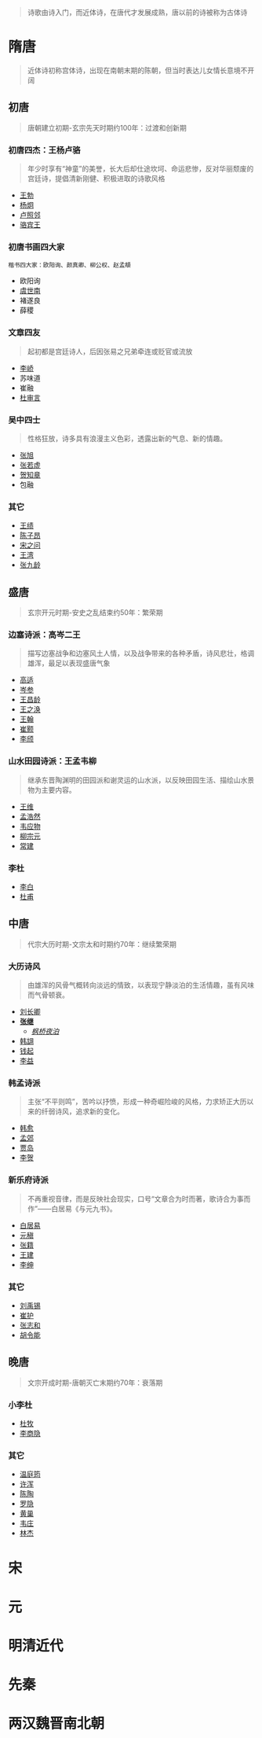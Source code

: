 > 诗歌由诗入门，而近体诗，在唐代才发展成熟，唐以前的诗被称为古体诗
# 隋唐
> 近体诗初称宫体诗，出现在南朝末期的陈朝，但当时表达儿女情长意境不开阔
## 初唐
> 唐朝建立初期-玄宗先天时期约100年：过渡和创新期
### 初唐四杰：王杨卢骆
> 年少时享有“神童”的美誉，长大后却仕途坎坷、命运悲惨，反对华丽颓废的宫廷诗，提倡清新刚健、积极进取的诗歌风格
* [王勃](poet/wangbo.md)
* [杨炯](poet/yangjiong.md)
* [卢照邻](poet/luzhaolin.md)
* [骆宾王](poet/luobinwang.md)

### 初唐书画四大家
```
楷书四大家：欧阳询、颜真卿、柳公权、赵孟頫
```
* 欧阳询
* [虞世南](poet/yushinan.md)
* 褚遂良
* 薛稷

### 文章四友
> 起初都是宫廷诗人，后因张易之兄弟牵连或贬官或流放
* [李峤](poet/liqiao.md)
* 苏味道
* 崔融
* [杜审言](poet/dushenyan.md)

### 吴中四士
> 性格狂放，诗多具有浪漫主义色彩，透露出新的气息、新的情趣。
* [张旭](poet/zhangxu.md)
* [张若虚](poet/zhangruoxu.md)
* [贺知章](poet/hezhizhang.md)
* 包融

### 其它
* [王绩](poet/wangji.md)
* [陈子昂](poet/chenziang.md)
* [宋之问](poet/songzhiwen.md)
* [王湾](poet/wangwan.md)
* [张九龄](poet/zhangjiuling.md)

## 盛唐
> 玄宗开元时期-安史之乱结束约50年：繁荣期
### 边塞诗派：高岑二王
> 描写边塞战争和边塞风土人情，以及战争带来的各种矛盾，诗风悲壮，格调雄浑，最足以表现盛唐气象
* [高适](poet/gaoshi.md)
* [岑参](poet/censhen.md)
* [王昌龄](poet/wangchangling.md)
* [王之涣](poet/wangzhihuan.md)
* [王翰](poet/wanghan.md)
* [崔颢](poet/cuihao.md)
* [李颀](poet/liqi.md)

### 山水田园诗派：王孟韦柳
> 继承东晋陶渊明的田园派和谢灵运的山水派，以反映田园生活、描绘山水景物为主要内容。
* [王维](poet/wangwei.md)
* [孟浩然](poet/menghaoran.md)
* [韦应物](poet/weiyingwu.md)
* [柳宗元](poet/liuzongyuan.md)
* [常建](poet/changjian.md)

### 李杜
* [李白](poet/libai.md)
* [杜甫](poet/dufu.md)

## 中唐
> 代宗大历时期-文宗太和时期约70年：继续繁荣期
### 大历诗风
> 由雄浑的风骨气概转向淡远的情致，以表现宁静淡泊的生活情趣，虽有风味而气骨顿衰。
* [刘长卿](poet/liuzhangqing.md)
* **[张继](https://zh.wikipedia.org/wiki/張繼_(唐朝))**
  * _[枫桥夜泊](https://zh.wikisource.org/wiki/楓橋夜泊)_
* [韩翃](poet/hanhong.md)
* [钱起](poet/qianqi.md)
* [李益](poet/liyi.md)

### 韩孟诗派
> 主张“不平则鸣”，苦吟以抒愤，形成一种奇崛险峻的风格，力求矫正大历以来的纤弱诗风，追求新的变化。
* [韩愈](poet/hanyu.md)
* [孟郊](poet/mengjiao.md)
* [贾岛](poet/jiadao.md)
* [李贺](poet/lihe.md)

### 新乐府诗派
> 不再重视音律，而是反映社会现实，口号“文章合为时而著，歌诗合为事而作”——白居易《与元九书》。
* [白居易](poet/baijuyi.md)
* [元稹](poet/yuanzhen.md)
* [张籍](poet/zhangji.md)
* [王建](poet/wangjian.md)
* [李绅](poet/lishen.md)

### 其它
* [刘禹锡](poet/liuyuxi.md)
* [崔护](poet/cuihu.md)
* [张志和](poet/zhangzhihe.md)
* [胡令能](poet/hulingneng.md)

## 晚唐
> 文宗开成时期-唐朝灭亡末期约70年：衰落期
### 小李杜
* [杜牧](poet/dumu.md)
* [李商隐](poet/lishangyin.md)

### 其它
* [温庭筠](poet/wentingyun.md)
* [许浑](poet/xuhun.md)
* [陈陶](poet/chentao.md)
* [罗隐](poet/luoyin.md)
* [黄巢](poet/huangchao.md)
* [韦庄](poet/weizhuang.md)
* [林杰](poet/linjie.md)

# 宋

# 元

# 明清近代

# 先秦

# 两汉魏晋南北朝
